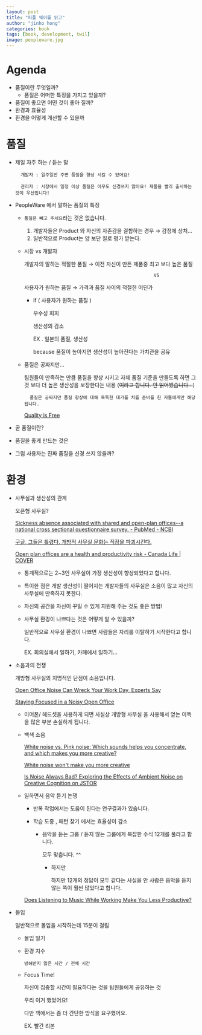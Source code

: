 ```yaml
---
layout: post
title: "피플 웨어를 읽고"
author: "jinho hong"
categories: book
tags: [book, development, twil]
image: peopleware.jpg
---
```


# Agenda

- 품질이란 무엇일까?
  - 품질은 어떠한 특징을 가지고 있을까?
- 품질이 좋으면 어떤 것이 좋아 질까?
- 환경과 효율성
- 환경을 어떻게 개선할 수 있을까

# 품질

- 제일 자주 하는 / 듣는 말

        개발자 : 일주일만 주면 품질을 향상 시킬 수 있어요!

        관리자 : 시장에서 일정 이상 품질은 아무도 신경쓰지 않아요! 제품을 빨리 출시하는 것이 우선입니다!

- PeopleWare 에서 말하는 품질의 특징

  - `품질은 빼고 주세요`라는 것은 없습니다.
    1. 개발자들은 Product 와 자신의 자존감을 결합하는 경우 → 감정에 상처...
    2. 일반적으로 Product는 양 보단 질로 평가 받는다.
  - 시장 vs 개발자

    개발자의 말하는 적절한 품질 → 이전 자신이 만든 제품중 최고 보다 높은 품질

                                                        VS

    사용자가 원하는 품질 → 가격과 품질 사이의 적절한 어딘가

    - if ( 사용자가 원하는 품질 )

      우수성 회피

      생산성의 감소

      EX . 일본의 품질, 생산성

      because 품질이 높아지면 생산성이 높아진다는 가치관을 공유

  - 품질은 공짜지만...

    팀원들이 만족하는 만큼 품질을 향상 시키고 자체 품질 기준을 만들도록 하면 그것 보다 더 높은 생산성을 보장한다는 내용 (~~이라고 합니다. 안 읽어봤습니다...~~)

          품질은 공짜지만 품질 향상에 대해 혹독한 대가를 치를 준비를 한 자들에게만 해당됩니다.

    [Quality is Free](https://books.google.co.kr/books/about/Quality_is_Free.html?id=n4IubCcpm0EC&source=kp_cover&redir_esc=y)

- 곧 품질이란?
- 품질을 좋게 만드는 것은
- 그럼 사용자는 진짜 품질을 신경 쓰지 않을까?

# 환경

- 사무실과 생산성의 관계

  오픈형 사무실?

  [Sickness absence associated with shared and open-plan offices--a national cross sectional questionnaire survey. - PubMed - NCBI](https://www.ncbi.nlm.nih.gov/pubmed/21528171)

  [구글, 그들은 틀렸다. 개방적 사무실 문화는 직장을 파괴시킨다.](http://blog.jandi.com/ko/2015/07/07/google-got-it-wrong-the-open-office-trend-is-destroying-the-workplace/)

  [Open plan offices are a health and productivity risk - Canada Life | COVER](https://www.covermagazine.co.uk/cover/news/2344756/open-plan-offices-are-a-health-and-productivity-risk-canada-life)

  - 통계적으로는 2~3인 사무실이 가장 생산성이 향상되었다고 합니다.
  - 특이한 점은 개발 생산성이 떨어지는 개발자들의 사무실은 소음이 많고 자신의 사무실에 만족하지 못한다.
  - 자신의 공간을 자신이 꾸밀 수 있게 지원해 주는 것도 좋은 방법!
  - 사무실 환경이 나쁘다는 것은 어떻게 알 수 있을까?

    일반적으로 사무실 환경이 나쁘면 사람들은 자리를 이탈하기 시작한다고 합니다.

    EX. 회의실에서 일하기, 카페에서 일하기...

- 소음과의 전쟁

  개방형 사무실의 치명적인 단점이 소음입니다.

  [Open Office Noise Can Wreck Your Work Day, Experts Say](https://convene.com/catalyst/open-office-noise/)

  [Staying Focused in a Noisy Open Office](https://hbr.org/2018/10/staying-focused-in-a-noisy-open-office)

  - 이어폰/ 헤드셋을 사용하게 되면 사실상 개방형 사무실 을 사용해서 얻는 이득을 많은 부분 손실하게 됩니다.
  - 백색 소음

    [White noise vs. Pink noise: Which sounds helps you concentrate, and which makes you more creative?](https://www.ideatovalue.com/crea/nickskillicorn/2016/07/white-noise-vs-pink-noise-sounds-helps-concentrate-makes-creative/)

    [White noise won't make you more creative](https://creativesomething.net/post/65428912576/white-noise-wont-make-you-more-creative)

    [Is Noise Always Bad? Exploring the Effects of Ambient Noise on Creative Cognition on JSTOR](https://www.jstor.org/stable/10.1086/665048?seq=1#metadata_info_tab_contents)

  - 일하면서 음악 듣기 논쟁

    - 반복 작업에서는 도움이 된다는 연구결과가 있습니다.
    - 학습 도중 , 패턴 찾기 에서는 효율성이 감소

      - 음악을 듣는 그룹 / 듣지 않는 그룹에게 복잡한 수식 12개를 풀라고 합니다.

        모두 맞춥니다. ^^

        - 하지만

          하지만 12개의 정답이 모두 같다는 사실을 안 사람은 음악을 듣지 않는 쪽이 훨씬 많았다고 합니다.

    [Does Listening to Music While Working Make You Less Productive?](http://ideas.time.com/2012/09/12/does-listening-to-music-while-working-make-you-less-productive/)

- 몰입

  일반적으로 몰입을 시작하는데 15분이 걸림

  - 몰입 일기
  - 환경 지수

    `방해받지 않은 시간 / 전체 시간`

  - Focus Time!

    자신이 집중할 시간이 필요하다는 것을 팀원들에게 공유하는 것

    우리 이거 했었어요!

    다만 책에서는 좀 더 간단한 방식을 요구했어요.

    EX. 빨간 리본
